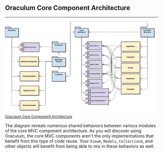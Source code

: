 <!--
Oraculum definitions/mixins
  What's provided
    MVC components
    AOP hooking (makeEventedMethod, makeMiddlewareMethod)
    Behavior library
-->

Oraculum Core Component Architecture
------------------------------------
------------------------------------

<a href="examples/gh-pages/images/Oraculum%20Core%20Component%20Architecture.jpg" class="thumbnail pull-right col-xs-12 col-sm-4 col-md-3 text-center" target="_blank">
  <img src="examples/gh-pages/images/Oraculum%20Core%20Component%20Architecture.jpg" alt="Oraculum Core Component Architecture"/>
  <small>Oraculum Core Component Architecture</small>
</a>

The diagram reveals numerous shared behaviors between various modules of the core MVC component architecture. As you will discover using Oraculum, the core MVC components aren't the only implementations that benefit from this type of code reuse. Your `View`s, `Models`, `Collection`s, and other objects will benefit from being able to mix in these behaviors as well.
